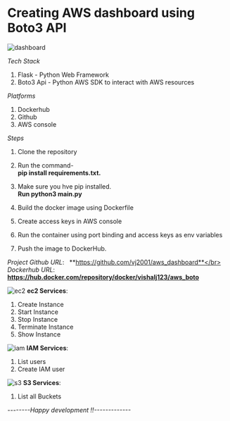# Creating AWS dashboard using Boto3 API
![dashboard](https://user-images.githubusercontent.com/42600392/165296408-9ddf572b-0ff5-412d-89a7-93c6e83df952.png)

*Tech Stack*
1. Flask - Python Web Framework
2. Boto3 Api - Python AWS SDK to interact with AWS resources

*Platforms*
1. Dockerhub
2. Github
3. AWS console

*Steps*

1. Clone the repository
2. Run the command- </br>
   **pip install requirements.txt.** 
   
3. Make sure you hve pip installed.</br>
   **Run python3 main.py**
   
4. Build the docker image using Dockerfile

5. Create access keys in AWS console

6. Run the container using port binding and access keys as env variables
 
7. Push the image to DockerHub.

*Project Github URL*: &nbsp; **https://github.com/vj2001/aws_dashboard**</br>
*Dockerhub URL*:&nbsp;&nbsp; **https://hub.docker.com/repository/docker/vishalj123/aws_boto**

![ec2](https://user-images.githubusercontent.com/42600392/165295955-a07f6b51-fa0e-4c82-9f96-71cb7bdb45b4.png)
**ec2 Services**:
1. Create Instance
2. Start Instance
3. Stop Instance
4. Terminate Instance
5. Show Instance

![iam](https://user-images.githubusercontent.com/42600392/165296085-967e370a-e68f-4f34-b66a-182ff432791d.png)
**IAM Services**:
1. List users
2. Create IAM user

![s3](https://user-images.githubusercontent.com/42600392/165296157-276abe7d-d0b7-4a2e-bbfd-5b42103827a3.png)
**S3 Services**:
1. List all Buckets

*--------Happy development !!-------------*
